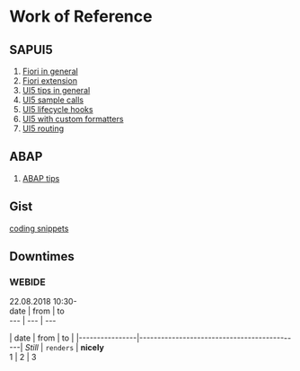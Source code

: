 

# Work of Reference
## SAPUI5
1. [Fiori in general](./fiori.md)
2. [Fiori extension](./extension.md)
3. [UI5 tips in general](./ui5_development.md)
4. [UI5 sample calls](./ui5-calls.md)
5. [UI5 lifecycle hooks](./lifecycle-hooks.md)
6. [UI5 with custom formatters](./custom-formatters.md)
7. [UI5 routing](./routing.md)

## ABAP
1. [ABAP tips](./abap_tips.md)

## Gist
[coding snippets](https://gist.github.com/hdrpknc)
## Downtimes
### WEBIDE

22.08.2018 10:30-    
date | from | to    
--- | --- | ---    

| date | from    | to                                          |
|----------------|---------------------------------------------|
*Still* | `renders` | **nicely**    
1 | 2 | 3    
